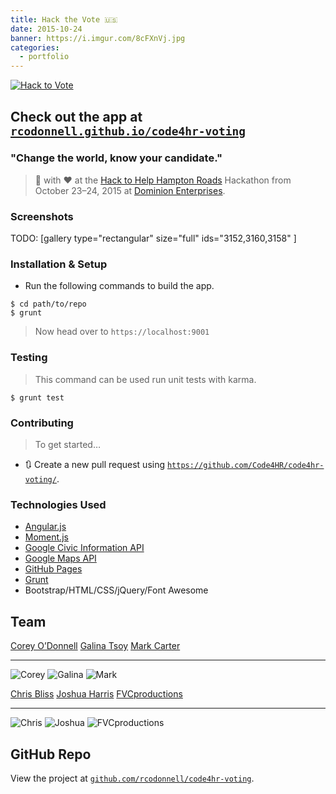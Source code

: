 ```yaml
---
title: Hack the Vote 🇺🇸
date: 2015-10-24
banner: https://i.imgur.com/8cFXnVj.jpg
categories:
  - portfolio
---
```


[![Hack to Vote](https://rcodonnell.github.io/code4hr-voting/src/img/favicons/favicon-114.png)](https://rcodonnell.github.io/code4hr-voting/ "Hack to Vote")

## Check out the app at [`rcodonnell.github.io/code4hr-voting`](https://rcodonnell.github.io/code4hr-voting/)

### "Change the world, know your candidate."

> 🔨 with ♥️ at the [Hack to Help Hampton Roads](https://hackathon.dominionenterprises.com/ "Hack to Help Hampton Roads") Hackathon from October 23–24, 2015 at [Dominion Enterprises](https://www.dominionenterprises.com/ "DE").

### Screenshots

TODO: [gallery type="rectangular" size="full" ids="3152,3160,3158" ]

### Installation & Setup

* Run the following commands to build the app.

<!-- -->

    $ cd path/to/repo
    $ grunt

> Now head over to `https://localhost:9001`

### Testing

> This command can be used run unit tests with karma.

    $ grunt test

### Contributing

> To get started…

* 🔃 Create a new pull request using [`https://github.com/Code4HR/code4hr-voting/`](https://github.com/Code4HR/code4hr-voting).

### Technologies Used

* [Angular.js](https://angularjs.org/)
* [Moment.js](https://momentjs.com/)
* [Google Civic Information API](https://developers.google.com/civic-information/?hl=en)
* [Google Maps API](https://developers.google.com/maps/?hl=en)
* [GitHub Pages](https://pages.github.com/)
* [Grunt](https://gruntjs.com/)
* Bootstrap/HTML/CSS/jQuery/Font Awesome

## Team

[Corey O’Donnell](https://github.com/rcodonnell) [Galina Tsoy](https://github.com/gtsoy454) [Mark Carter](https://github.com/mark4carter)

---

![Corey](https://avatars0.githubusercontent.com/u/10536895?v=3&s=460) ![Galina](https://avatars0.githubusercontent.com/u/13660440?v=3&s=460) ![Mark](https://avatars2.githubusercontent.com/u/6766137?v=3&s=460)

[Chris Bliss](https://github.com/thecbliss) [Joshua Harris](https://www.joshuajharris.com/) [FVCproductions](https://fvcproductions.com)

---

![Chris](https://avatars3.githubusercontent.com/u/9258699?v=3&s=460) ![Joshua](https://avatars2.githubusercontent.com/u/10967744?v=3&s=460) ![FVCproductions](https://avatars1.githubusercontent.com/u/4284691?v=3&s=460)

## GitHub Repo

View the project at [`github.com/rcodonnell/code4hr-voting`](https://github.com/rcodonnell/code4hr-voting "Hack2Vote").
